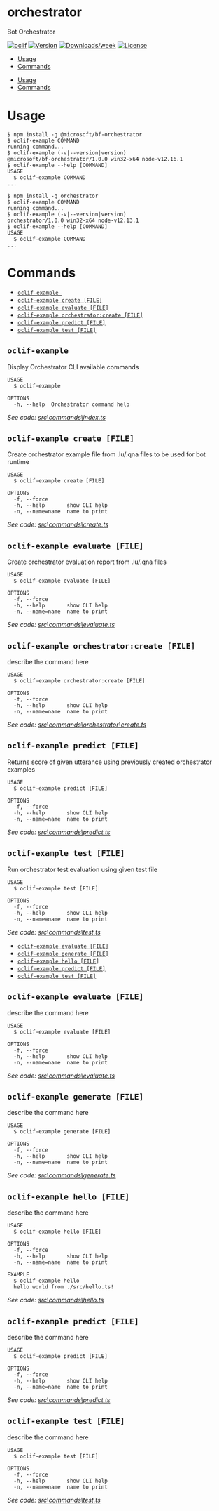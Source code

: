 orchestrator
============

Bot Orchestrator

[![oclif](https://img.shields.io/badge/cli-oclif-brightgreen.svg)](https://oclif.io)
[![Version](https://img.shields.io/npm/v/orchestrator.svg)](https://npmjs.org/package/orchestrator)
[![Downloads/week](https://img.shields.io/npm/dw/orchestrator.svg)](https://npmjs.org/package/orchestrator)
[![License](https://img.shields.io/npm/l/orchestrator.svg)](https://github.com/microsoft/botframework-cli/blob/master/package.json)

<!-- toc -->
* [Usage](#usage)
* [Commands](#commands)
<!-- tocstop -->
* [Usage](#usage)
* [Commands](#commands)
<!-- tocstop -->
# Usage
<!-- usage -->
```sh-session
$ npm install -g @microsoft/bf-orchestrator
$ oclif-example COMMAND
running command...
$ oclif-example (-v|--version|version)
@microsoft/bf-orchestrator/1.0.0 win32-x64 node-v12.16.1
$ oclif-example --help [COMMAND]
USAGE
  $ oclif-example COMMAND
...
```
<!-- usagestop -->
```sh-session
$ npm install -g orchestrator
$ oclif-example COMMAND
running command...
$ oclif-example (-v|--version|version)
orchestrator/1.0.0 win32-x64 node-v12.13.1
$ oclif-example --help [COMMAND]
USAGE
  $ oclif-example COMMAND
...
```
<!-- usagestop -->
# Commands
<!-- commands -->
* [`oclif-example `](#oclif-example-)
* [`oclif-example create [FILE]`](#oclif-example-create-file)
* [`oclif-example evaluate [FILE]`](#oclif-example-evaluate-file)
* [`oclif-example orchestrator:create [FILE]`](#oclif-example-orchestratorcreate-file)
* [`oclif-example predict [FILE]`](#oclif-example-predict-file)
* [`oclif-example test [FILE]`](#oclif-example-test-file)

## `oclif-example `

Display Orchestrator CLI available commands

```
USAGE
  $ oclif-example

OPTIONS
  -h, --help  Orchestrator command help
```

_See code: [src\commands\index.ts](https://github.com/microsoft/botframework-cli/blob/v1.0.0/src\commands\index.ts)_

## `oclif-example create [FILE]`

Create orchestrator example file from .lu/.qna files to be used for bot runtime

```
USAGE
  $ oclif-example create [FILE]

OPTIONS
  -f, --force
  -h, --help       show CLI help
  -n, --name=name  name to print
```

_See code: [src\commands\create.ts](https://github.com/microsoft/botframework-cli/blob/v1.0.0/src\commands\create.ts)_

## `oclif-example evaluate [FILE]`

Create orchestrator evaluation report from .lu/.qna files

```
USAGE
  $ oclif-example evaluate [FILE]

OPTIONS
  -f, --force
  -h, --help       show CLI help
  -n, --name=name  name to print
```

_See code: [src\commands\evaluate.ts](https://github.com/microsoft/botframework-cli/blob/v1.0.0/src\commands\evaluate.ts)_

## `oclif-example orchestrator:create [FILE]`

describe the command here

```
USAGE
  $ oclif-example orchestrator:create [FILE]

OPTIONS
  -f, --force
  -h, --help       show CLI help
  -n, --name=name  name to print
```

_See code: [src\commands\orchestrator\create.ts](https://github.com/microsoft/botframework-cli/blob/v1.0.0/src\commands\orchestrator\create.ts)_

## `oclif-example predict [FILE]`

Returns score of given utterance using previously created orchestrator examples

```
USAGE
  $ oclif-example predict [FILE]

OPTIONS
  -f, --force
  -h, --help       show CLI help
  -n, --name=name  name to print
```

_See code: [src\commands\predict.ts](https://github.com/microsoft/botframework-cli/blob/v1.0.0/src\commands\predict.ts)_

## `oclif-example test [FILE]`

Run orchestrator test evaluation using given test file

```
USAGE
  $ oclif-example test [FILE]

OPTIONS
  -f, --force
  -h, --help       show CLI help
  -n, --name=name  name to print
```

_See code: [src\commands\test.ts](https://github.com/microsoft/botframework-cli/blob/v1.0.0/src\commands\test.ts)_
<!-- commandsstop -->
* [`oclif-example evaluate [FILE]`](#oclif-example-evaluate-file)
* [`oclif-example generate [FILE]`](#oclif-example-generate-file)
* [`oclif-example hello [FILE]`](#oclif-example-hello-file)
* [`oclif-example predict [FILE]`](#oclif-example-predict-file)
* [`oclif-example test [FILE]`](#oclif-example-test-file)

## `oclif-example evaluate [FILE]`

describe the command here

```
USAGE
  $ oclif-example evaluate [FILE]

OPTIONS
  -f, --force
  -h, --help       show CLI help
  -n, --name=name  name to print
```

_See code: [src\commands\evaluate.ts](https://github.com/microsoft/botframework-cli/blob/v1.0.0/src\commands\evaluate.ts)_

## `oclif-example generate [FILE]`

describe the command here

```
USAGE
  $ oclif-example generate [FILE]

OPTIONS
  -f, --force
  -h, --help       show CLI help
  -n, --name=name  name to print
```

_See code: [src\commands\generate.ts](https://github.com/microsoft/botframework-cli/blob/v1.0.0/src\commands\generate.ts)_

## `oclif-example hello [FILE]`

describe the command here

```
USAGE
  $ oclif-example hello [FILE]

OPTIONS
  -f, --force
  -h, --help       show CLI help
  -n, --name=name  name to print

EXAMPLE
  $ oclif-example hello
  hello world from ./src/hello.ts!
```

_See code: [src\commands\hello.ts](https://github.com/microsoft/botframework-cli/blob/v1.0.0/src\commands\hello.ts)_

## `oclif-example predict [FILE]`

describe the command here

```
USAGE
  $ oclif-example predict [FILE]

OPTIONS
  -f, --force
  -h, --help       show CLI help
  -n, --name=name  name to print
```

_See code: [src\commands\predict.ts](https://github.com/microsoft/botframework-cli/blob/v1.0.0/src\commands\predict.ts)_

## `oclif-example test [FILE]`

describe the command here

```
USAGE
  $ oclif-example test [FILE]

OPTIONS
  -f, --force
  -h, --help       show CLI help
  -n, --name=name  name to print
```

_See code: [src\commands\test.ts](https://github.com/microsoft/botframework-cli/blob/v1.0.0/src\commands\test.ts)_
<!-- commandsstop -->

